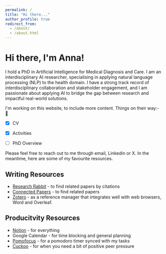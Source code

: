 ```yaml
---
permalink: /
title: "Hi there..."
author_profile: true
redirect_from: 
  - /about/
  - /about.html
---
```

Hi there, I'm Anna!
===

I hold a PhD in Artificial Intelligence for Medical Diagnosis and Care. 
I am an interdisciplinary AI researcher, specialising in applying natural language processing (NLP) to the health domain. I have  a strong track record of interdisciplinary collaboration and stakeholder engagement, and I am passionate about applying AI to bridge the gap between research and impactful real-world solutions.


I'm working on this website, to include more content. Things on their way:- 🏃
- [x] CV
- [x] Activities
- [ ] PhD Overview


Please feel free to reach out to me through email, Linkedin or X.
In the meantime, here are some of my favourite resources.

## Writing Resources
- [Research Rabbit](https://researchrabbitapp.com/) - to find related papers by citations
- [Connected Papers](https://www.connectedpapers.com/) - to find related papers
- [Zotero](https://www.zotero.org/) - as a reference manager that integrates well with web browsers, Word and Overleaf.

## Producitvity Resources
- [Notion](notion.so) - for everything
- Google Calendar - for time blocking and general planning
- [Pomofocus](https://pomofocus.io/) - for a pomodoro timer synced with my tasks
- [Cuckoo](https://cuckoo.team/) - for when you need a bit of positive peer pressure



